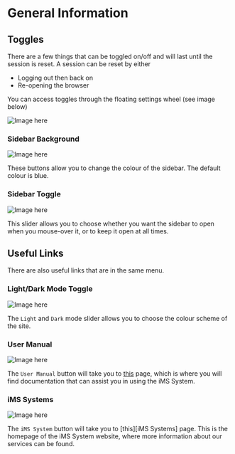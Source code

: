 # General Information

## Toggles

There are a few things that can be toggled on/off and will last until the session is reset. A session can be reset by either
+ Logging out then back on
+ Re-opening the browser

You can access toggles through the floating settings wheel (see image below)

![Image here](https://imssystems.tech/assets/images/docs/img.png "Toggle Open.png")

### Sidebar Background

![Image here](https://imssystems.tech/assets/images/docs/img.png "Sidebar Background.png")

These buttons allow you to change the colour of the sidebar. The default colour is blue.

### Sidebar Toggle

![Image here](https://imssystems.tech/assets/images/docs/img.png "Sidebar Mini.png")

This slider allows you to choose whether you want the sidebar to open when you mouse-over it, or to keep it open at all times.

## Useful Links

There are also useful links that are in the same menu.

### Light/Dark Mode Toggle

![Image here](https://imssystems.tech/assets/images/docs/img.png "Dark Mode.png")

The `Light` and `Dark` mode slider allows you to choose the colour scheme of the site.

### User Manual

![Image here](https://imssystems.tech/assets/images/docs/img.png "User Manual.png")

The `User Manual` button will take you to [this][User Manual] page, which is where you will find documentation that can assist you in using the iMS System.

### iMS Systems

![Image here](https://imssystems.tech/assets/images/docs/img.png "iMS Systems.png")

The `iMS System` button will take you to [this][iMS Systems] page. This is the homepage of the iMS System website, where more information about our services can be found.

[User Manual]: https://docs.imssystems.tech/ "Documentation Website"
[iMS System]: https://imssystems.tech/ "IMS Systems Homepage"